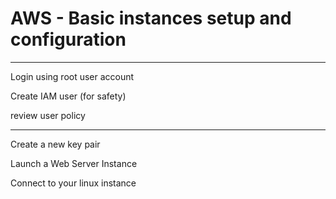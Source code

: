 # AWS - Basic instances setup and configuration

------------------------------------------------------------------------------------------------------------

Login using root user account

Create IAM user (for safety)

review user policy

------------------------------------------------------------------------------------------------------------

Create a new key pair

Launch a Web Server Instance

Connect to your linux instance

